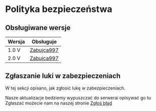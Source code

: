 # Polityka bezpieczeństwa

## Obsługiwane wersje

| Wersja  | Obsługuje |
| ------- | ------------------ |
| 1.0 V   | [Zabujca997](https://github.com/Zabujca997) |
| 2.0 V   | [Zabujca997](https://github.com/Zabujca997) |

## Zgłaszanie luki w zabezpieczeniach

W tej sekcji opisano, jak zgłosić lukę w zabezpieczeniach.

Nasze aktualizacje bedziemy wypuszczać do serwerai opisywać go tu
Zgłaszać możecie nam na naszej stronie [Zgłoś błąd](https://extremeonly.net.pl/bug)
